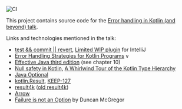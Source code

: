 ![CI](https://github.com/dkandalov/error-handling-in-kotlin/workflows/CI/badge.svg)

This project contains source code for the [Error handling in Kotlin (and beyond) talk](https://jaxlondon.com/java-core-jvm-languages/error-handling-in-kotlin-and-beyond).

Links and technologies mentioned in the talk:
 - [test && commit || revert](https://medium.com/@kentbeck_7670/test-commit-revert-870bbd756864), [Limited WIP plugin](https://plugins.jetbrains.com/plugin/7655-limited-wip) for IntelliJ
 - [Error Handling Strategies for Kotlin Programs](https://www.youtube.com/watch?v=pvYAQNT4o0I) v
 - [Effective Java third edition](https://www.oreilly.com/library/view/effective-java/9780134686097) (see chapter 10)
 - [Null safety in Kotlin](https://kotlinlang.org/docs/reference/null-safety.html), [A Whirlwind Tour of the Kotlin Type Hierarchy](http://natpryce.com/articles/000818.html)
 - [Java Optional](https://www.oracle.com/technical-resources/articles/java/java8-optional.html)
 - [kotlin.Result](https://github.com/Kotlin/KEEP/blob/master/proposals/stdlib/result.md), [KEEP-127](https://github.com/Kotlin/KEEP/issues/127)
 - [result4k](https://github.com/fork-handles/forkhandles/tree/trunk/result4k) ([old result4k](https://github.com/npryce/result4k))
 - [Arrow](https://arrow-kt.io)
 - [Failure is not an Option](http://www.oneeyedmen.com/failure-is-not-an-option-part-1.html) by Duncan McGregor
